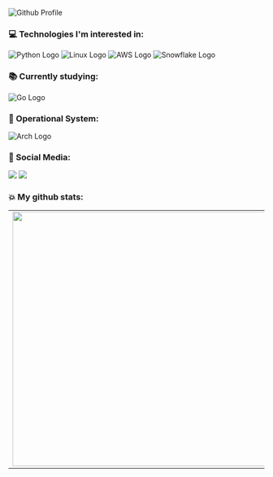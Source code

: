 ![Github Profile](https://i.imgur.com/BsoAUJw.png)

### 💻 Technologies I'm interested in:
![Python Logo](https://a11ybadges.com/badge?logo=python)
![Linux Logo](https://a11ybadges.com/badge?logo=linux)
![AWS Logo](https://a11ybadges.com/badge?logo=amazonaws)
![Snowflake Logo](https://a11ybadges.com/badge?logo=snowflake)

### 📚 Currently studying:
![Go Logo](https://a11ybadges.com/badge?logo=go)

### 💽 Operational System:
![Arch Logo](https://a11ybadges.com/badge?logo=archlinux)

### 🤝 Social Media:
<div>
    <a href="https://www.linkedin.com/in/gaabriel-dias/" target="_blank"><img src="https://a11ybadges.com/badge?logo=linkedin" target="_blank"></a>
    <a href="https://discord.com/invite/qydeyntwye" target="_blank"><img src="https://a11ybadges.com/badge?logo=discord" target="_blank"></a>
</div>

### 💥 My github stats:
<div>
    <center>
        <table>
            <tr>
                <td><img width="500px" align="left" src="https://github-readme-stats.vercel.app/api?username=GaahDias&show_icons=true&theme=tokyonight" /></td>
                <td><img width="450px" align="left" src="https://github-readme-stats.vercel.app/api/top-langs/?username=GaahDias&layout=compact&langs_count=12&theme=tokyonight&exclude_repo=pandas-notebook,proconsult-mvc,netflix-data"/></td>
            </tr>   
        </table>
    </center>  
</div>

<!--
**GaahDias/GaahDias** is a ✨ _special_ ✨ repository because its `README.md` (this file) appears on your GitHub profile.

Here are some ideas to get you started:

- 🔭 I’m currently working on ...
- 🌱 I’m currently learning ...
- 👯 I’m looking to collaborate on ...
- 🤔 I’m looking for help with ...
- 💬 Ask me about ...
- 📫 How to reach me: ...
- 😄 Pronouns: ...
- ⚡ Fun fact: ...
-->
